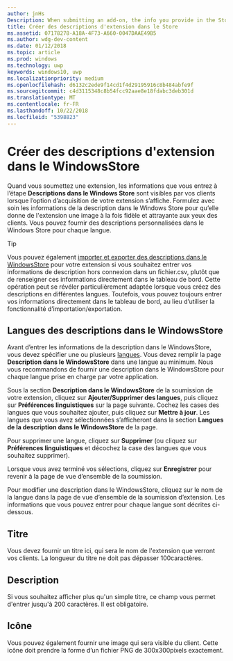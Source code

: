 ```yaml
---
author: jnHs
Description: When submitting an add-on, the info you provide in the Store listings step will be displayed to your customers.
title: Créer des descriptions d'extension dans le Store
ms.assetid: 07178278-A18A-4F73-A660-0047DAAE49B5
ms.author: wdg-dev-content
ms.date: 01/12/2018
ms.topic: article
ms.prod: windows
ms.technology: uwp
keywords: windows10, uwp
ms.localizationpriority: medium
ms.openlocfilehash: d6132c2ede9f14cd1f4d29195916c8b484abfe9f
ms.sourcegitcommit: c4d3115348c8b54fcc92aae8e18fdabc3deb301d
ms.translationtype: MT
ms.contentlocale: fr-FR
ms.lasthandoff: 10/22/2018
ms.locfileid: "5398823"
---
```

# <a name="create-add-on-store-listings"></a>Créer des descriptions d'extension dans le WindowsStore


Quand vous soumettez une extension, les informations que vous entrez à l’étape **Descriptions dans le Windows Store** sont visibles par vos clients lorsque l’option d’acquisition de votre extension s’affiche. Formulez avec soin les informations de la description dans le Windows Store pour qu’elle donne de l'extension une image à la fois fidèle et attrayante aux yeux des clients. Vous pouvez fournir des descriptions personnalisées dans le Windows Store pour chaque langue.

> [!TIP]
> Vous pouvez également [importer et exporter des descriptions dans le WindowsStore](import-and-export-store-listings.md) pour votre extension si vous souhaitez entrer vos informations de description hors connexion dans un fichier.csv, plutôt que de renseigner ces informations directement dans le tableau de bord. Cette opération peut se révéler particulièrement adaptée lorsque vous créez des descriptions en différentes langues. Toutefois, vous pouvez toujours entrer vos informations directement dans le tableau de bord, au lieu d’utiliser la fonctionnalité d’importation/exportation.


## <a name="store-listing-languages"></a>Langues des descriptions dans le WindowsStore

Avant d’entrer les informations de la description dans le WindowsStore, vous devez spécifier une ou plusieurs [langues](supported-languages.md). Vous devez remplir la page **Description dans le WindowsStore** dans une langue au minimum. Nous vous recommandons de fournir une description dans le WindowsStore pour chaque langue prise en charge par votre application.

Sous la section **Description dans le WindowsStore** de la soumission de votre extension, cliquez sur **Ajouter/Supprimer des langues**, puis cliquez sur **Préférences linguistiques** sur la page suivante. Cochez les cases des langues que vous souhaitez ajouter, puis cliquez sur **Mettre à jour**. Les langues que vous avez sélectionnées s’afficheront dans la section **Langues de la description dans le WindowsStore** de la page.

Pour supprimer une langue, cliquez sur **Supprimer** (ou cliquez sur **Préférences linguistiques** et décochez la case des langues que vous souhaitez supprimer). 

Lorsque vous avez terminé vos sélections, cliquez sur **Enregistrer** pour revenir à la page de vue d’ensemble de la soumission.

Pour modifier une description dans le WindowsStore, cliquez sur le nom de la langue dans la page de vue d’ensemble de la soumission d’extension. Les informations que vous pouvez entrer pour chaque langue sont décrites ci-dessous.

## <a name="title"></a>Titre

Vous devez fournir un titre ici, qui sera le nom de l'extension que verront vos clients. La longueur du titre ne doit pas dépasser 100caractères.

## <a name="description"></a>Description

Si vous souhaitez afficher plus qu'un simple titre, ce champ vous permet d'entrer jusqu'à 200 caractères. Il est obligatoire.

## <a name="icon"></a>Icône

Vous pouvez également fournir une image qui sera visible du client. Cette icône doit prendre la forme d’un fichier PNG de 300x300pixels exactement.

 

 




